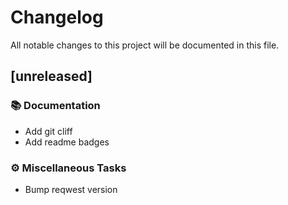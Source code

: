 # Changelog

All notable changes to this project will be documented in this file.

## [unreleased]

### 📚 Documentation

- Add git cliff
- Add readme badges

### ⚙️ Miscellaneous Tasks

- Bump reqwest version


